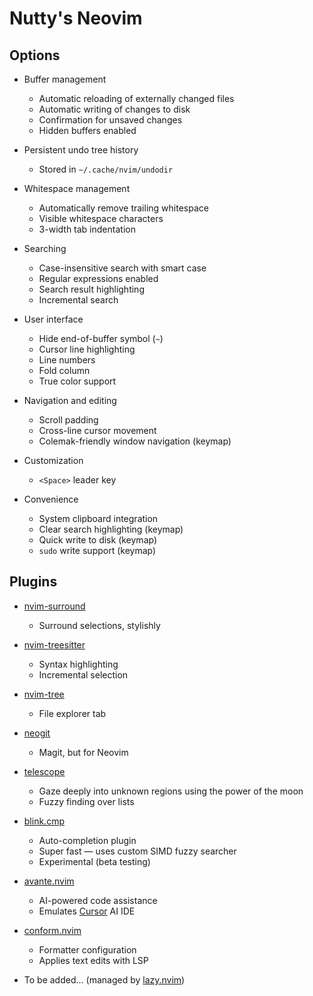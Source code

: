 # Nutty's Neovim

## Options

* Buffer management
	* Automatic reloading of externally changed files
	* Automatic writing of changes to disk
	* Confirmation for unsaved changes
	* Hidden buffers enabled

* Persistent undo tree history
	* Stored in `~/.cache/nvim/undodir`

* Whitespace management
	* Automatically remove trailing whitespace
	* Visible whitespace characters
	* 3-width tab indentation

* Searching
	* Case-insensitive search with smart case
	* Regular expressions enabled
	* Search result highlighting
	* Incremental search

* User interface
	* Hide end-of-buffer symbol (`~`)
	* Cursor line highlighting
	* Line numbers
	* Fold column
	* True color support

* Navigation and editing
	* Scroll padding
	* Cross-line cursor movement
	* Colemak-friendly window navigation (keymap)

* Customization
	* `<Space>` leader key

* Convenience
	* System clipboard integration
	* Clear search highlighting (keymap)
	* Quick write to disk (keymap)
	* `sudo` write support (keymap)

## Plugins

* [nvim-surround](https://github.com/kylechui/nvim-surround)
	* Surround selections, stylishly

* [nvim-treesitter](https://github.com/nvim-treesitter/nvim-treesitter)
	* Syntax highlighting
	* Incremental selection

* [nvim-tree](https://github.com/nvim-tree/nvim-tree.lua)
	* File explorer tab

* [neogit](https://github.com/NeogitOrg/neogit)
	* Magit, but for Neovim

* [telescope](https://github.com/nvim-telescope/telescope.nvim)
	* Gaze deeply into unknown regions using the power of the moon
	* Fuzzy finding over lists

* [blink.cmp](https://github.com/Saghen/blink.cmp)
	* Auto-completion plugin
	* Super fast — uses custom SIMD fuzzy searcher
	* Experimental (beta testing)

* [avante.nvim](https://github.com/yetone/avante.nvim)
	* AI-powered code assistance
	* Emulates [Cursor](https://www.cursor.com/) AI IDE

* [conform.nvim](https://github.com/stevearc/conform.nvim)
	* Formatter configuration
	* Applies text edits with LSP

* To be added… (managed by [lazy.nvim](https://lazy.folke.io/))
